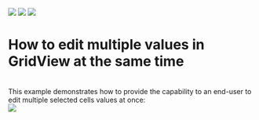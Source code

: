 <!-- default badges list -->
![](https://img.shields.io/endpoint?url=https://codecentral.devexpress.com/api/v1/VersionRange/128628324/13.1.4%2B)
[![](https://img.shields.io/badge/Open_in_DevExpress_Support_Center-FF7200?style=flat-square&logo=DevExpress&logoColor=white)](https://supportcenter.devexpress.com/ticket/details/E2779)
[![](https://img.shields.io/badge/📖_How_to_use_DevExpress_Examples-e9f6fc?style=flat-square)](https://docs.devexpress.com/GeneralInformation/403183)
<!-- default badges end -->
# How to edit multiple values in GridView at the same time


<p><br />
This example demonstrates how to provide the capability to an end-user to edit multiple selected cells values at once:<br />
<img src="https://raw.githubusercontent.com/DevExpress-Examples/how-to-edit-multiple-values-in-gridview-at-the-same-time-e2779/13.1.4+/media/ff30315e-29e4-4c71-9772-bd893bb6bab2.png"></p>

<br/>


